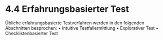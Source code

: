 # 4.4 Erfahrungsbasierter Test

Übliche erfahrungsbasierte Testverfahren werden in den folgenden Abschnitten besprochen:
• Intuitive Testfallermittlung
• Explorativer Test
• Checklistenbasierter Test